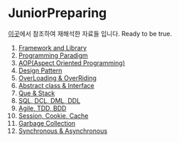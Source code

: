 # JuniorPreparing

[이곳](https://www.notion.so/54d624628a634c879cc93d94f54cd2d1#4ce2623b16fa46ea9622658e71bc930c)에서 참조하여 재해석한 자료들 입니다.
Ready to be true.

1. [Framework and Library](framework/1_1.md)
2. [Programming Paradigm](programtype/2_1.md)
3. [AOP(Aspect Oriented Programming)](AOP/3_1.md)
4. [Design Pattern](DesignPattern/4_1.md)
5. [OverLoading & OverRiding](Over/5_1.md)
6. [Abstract class & Interface](Abstract_Interface/6_1.md)
7. [Que & Stack](Que_Stack/7_1.md)
8. [SQL, DCL, DML, DDL](SQL/8_1.md)
9. [Agile, TDD, BDD](Agile/9_1.md)
10. [Session, Cookie, Cache](Session_Cookie_Cache/10_1.md)
11. [Garbage Collection](Garbage_Collection/11_1.md)
12. [Synchronous & Asynchronous](S_A/12_1.md)